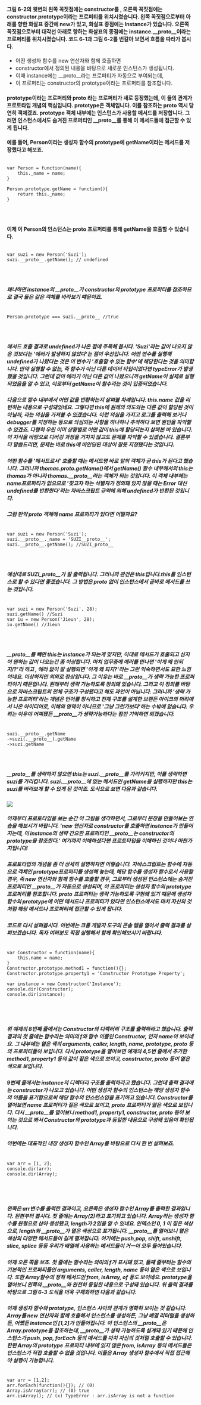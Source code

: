 #### 그림 6-2의 윗변의 왼쪽 꼭짓점에는 constructor를 , 오른쪽 꼭짓점에는 constructor.prototype이라는 프로퍼티를 위치시켰습니다. 왼쪽 꼭짓점으로부터 아래를 향한 화살표 중간에 new가 있고, 화살표 종점에는 Instance가 있습니다. 오른쪽 꼭짓점으로부터 대각선 아래로 향하는 화살표의 종점에는 instance.__proto__이라는 프로퍼티를 위치시켰습니다. 코드 6-1과 그림 6-2를 번갈아 보면서 흐름을 따라가 봅시다. 

* 어떤 생성자 함수를 new 연산자와 함께 호출하면 
* constructor에서 정의된 내용을 바탕으로 새로운 인스턴스가 생성됩니다. 
* 이때 instance에는 __proto__라는 프로퍼티가 자동으로 부여되는데, 
* 이 프로퍼티는 constructor의 prototype이라는 프로퍼티를 참조합니다. 

#### prototype이라는 프로퍼티와 __proto__ 라는 프로퍼티가 새로 등장했는데, 이 둘의 관계가 프로토타입 개념의 핵심입니다. prototype은 객체입니다. 이를 참조하는 __proto__ 역시 당연히 객체겠죠. prototype 객체 내부에는 인스턴스가 사용할 메서드를 저장합니다. 그러면 인스턴스에서도 숨겨진 프로퍼티인 __proto__를 통해 이 메서드들에 접근할 수 있게 됩니다. 

#### 예를 들어, Person이라는 생성자 함수의 prototype에 getName이라는 메서드를 저장했다고 해보죠. 

<pre>
<code>
var Person = function(name){
    this._name = name;
}

Person.prototype.getName = function(){
    return this._name;
}
</pre>
</code>

#### 이제 이 Person의 인스턴스는 __proto__ 프로퍼티를 통해 getName을 호출할 수 있습니다. 

<pre>
<code>
var suzi = new Person('Suzi');
suzi.__proto__.getName(); // undefined
</pre>
</code>

##### 왜냐하면 instance의 __proto__가 constructor의 prototype 프로퍼티를 참조하므로 결국 둘은 같은 객체를 바라보기 떄문이죠. 

<pre>
<code>
Person.prototype === suzi.__proto__ //true
</pre>
</code>

##### 메서드 호출 결과로 undefined가 나온 점에 주목해 봅시다. 'Suzi'라는 값이 나오지 않은 것보다는 '에러가 발생하지 않았다'는 점이 우선입니다. 어떤 변수를 실행해 undefined가 나왔다는 것은 이 변수가 '호출할 수 있는 함수'에 해당한다는 것을 의미합니다. 만약 실행할 수 없는, 즉 함수가 아닌 다른 데이터 타입이었다면 typeError가 발생했을 것입니다. 그런데 값이 에러가 아닌 다른 값이 나왔으니까 getName이 실제로 실행되었음을 알 수 있고, 이로부터 getName이 함수라는 것이 입증되었습니다. 

##### 다음으로 함수 내부에서 어떤 값을 반환하는지 살펴볼 차례입니다. this.name 값을 리턴하는 내용으로 구성돼있네요. 그렇다면 this에 원래의 의도와는 다른 값이 할당된 것이 아닐까, 라는 의심을 가져볼 수 있겠습니다. 이런 의심을 가지고 로그를 출력해 보거나 debugger를 지정하는 등으로 의심되는 사항을 하나하나 추적하다 보면 원인을 파악할 수 있겠죠. 다행히 우린 이미 상황별로 어떤 값이 this에 할당되는지 살펴본 바 있습니다. 이 지식을 바탕으로 디버깅 과정을 거치지 않고도 문제를 파악할 수 있겠습니다. 결론부터 말씀드리면, 문제는 바로 this에 바인딩된 대상이 잘못 지정됐다는 것입니다. 
##### 어떤 함수를 '메서드로서' 호출할 때는 메서드명 바로 앞의 객체가 곧 this가 된다고 했습니다. 그러니까 thomas.__proto__.getName()에서 getName() 함수 내부에서의 this는 thomas가 아니라 thomas.__proto__라는 객체가 되는 것입니다. 이 객체 내부에는 name프로퍼티가 없으므로 '찾고자 하는 식별자가 정의돼 있지 않을 때는 Error 대신 undefined를 반환한다'라는 자바스크립트 규약에 의해 undefined가 반환된 것입니다. 

##### 그럼 만약 __proto__ 객체에 name 프로퍼티가 있다면 어떨까요? 

<pre>
<code>
var suzi = new Person('Suzi');
suzi.__proto__._name = 'SUZI__proto__';
suzi.__proto__.getName(); //SUZI_proto__
</pre>
</code>

##### 예상대로 SUZI_proto__가 잘 출력됩니다. 그러니까 관건은 this입니다.this를 인스턴스로 할 수 있다면 좋겠습니다. 그 방법은 __proto__ 없이 인스턴스에서 곧바로 메서드를 쓰는 것입니다. 

<pre>
<code>
var suzi = new Person('Suzi', 28);
suzi.getName() //Suzi
var iu = new Person('Jieun', 28);
iu.getName() //Jieun
</pre>
</code>

##### __proto__를 빼면 this는 instance가 되는게 맞지만, 이대로 메서드가 호출되고 심지어 원하는 값이 나오는건 좀 이상합니다. 마치 업무중에 에러를 만나면 '이게 왜 안되지/?'라 하고 , 에러 없이 잘 실행되면 '이게 왜 되지?'라는 그런 익숙하면서도 묘한 느낌이네요. 이상하지만 의외로 정상입니다. 그 이유는 바로 __proto__가 <b>생략 가능한 프로퍼티</b>이기 때문입니다.  원래부터 생략 가능하도록 정의돼 있습니다. 그리고 이 정의를 바탕으로 자바스크립트의 전체 구조가 구성됐다고 해도 과언이 아닙니다. 그러니까 '생략 가능한 프로퍼티'라는 개념은 언어를 창시하고 전체 구조를 설계한 브랜든 아이크의 머리에서 나온 아이디어로, 이해의 영역이 아니므로 '그냥 그런가보다'하는 수밖에 없습니다. 우리는 이유야 어찌됐든 __proto__가 생략가능하다는 점만 기억하면 되겠습니다. 

<pre>
<code>
suzi.__proto__.getName
->suzi(.__proto__).getName
->suzi.getName
</pre>
</code>

##### __proto__를 생략하지 않으면 this는 suzi.__proto__를 가리키지만, 이를 생략하면 suzi를 가리킵니다. suzi.__proto__에 있는 메서드인 getName을 실행하지만 this는 suzi를 바라보게 할 수 있게 된 것이죠. 도식으로 보면 다음과 같습니다. 

<img src="./스크린샷 2022-01-05 오후 10.26.52.png">

##### 이제부터 프로토타입을 보는 순간 이 그림을 생각하면서, 그로부터 문장을 만들어보는 연습을 해보시기 바랍니다. 'new 연산자로 constructor를 호출하면 instance가 만들어지는데, 이 instance의 생략 간으한 프로퍼티인 __proto__는 constructor의 prototype을 참조한다.' 여기까지 이해하셨다면 프로토타입을 이해하신 것이나 마찬가지입니다! 

##### 프로토타입의 개념을 좀 더 상세히 설명하자면 이렇습니다. 자바스크립트는 함수에 자동으로 객체인 prototype프로퍼티를 생성해 놓는데, 해당 함수를 생성자 함수로서 사용할 경우, 즉 new 연산자와 함께 함수를 호출할 경우, 그로부터 생성된 인스턴스에는 숨겨진 프로퍼티인 __proto__가 자동으로 생성되며, 이 프로퍼티는 생성자 함수의 prototype 프로퍼티를 참조합니다. __proto__ 프로퍼티는 생략 가능하도록 구현돼 있기 때문에 생성자 함수의 prototype에 어떤 메서드나 프로퍼티가 있다면 인스턴스에서도 마치 자신의 것처럼 해당 메서드나 프로퍼티에 접근할 수 있게 됩니다. 

##### 코드로 다시 살펴봅시다. 이번에는 크롬 개발자 도구의 콘솔 탭을 열어서 출력 결과를 살펴보겠습니다. 독자 여러분도 직접 실행해서 함께 확인해보시기 바랍니다. 

<pre>
<code>
var Constructor = function(name){
    this.name = name;
}
Constructor.prototype.method1 = function(){};
Constructor.prototype.property1 = 'Constructor Prototype Property';

var instance = new Constructor('Instance');
console.dir(Constructor);
console.dir(instance);

</pre>
</code>

##### 위 예제의 8번째 줄에서는 Constructor의 디렉터리 구조를 출력하라고 했습니다. 출력 결과의 첫 줄에는 함수라는 의미의 f와 함수 이름인 Constructor, 인자 name이 보이네요. 그 내부에는 옅은 색의 arguments, caller, length, name, prototype, __proto__ 등의 프로퍼티들이 보입니다. 다시 prototype을 열어보면 예제의 4,5번 줄에서 추가한 method1, property1 등의 값이 짙은 색으로 보이고, constructor, __proto__ 등이 옅은 색으로 보입니다. 

##### 9번째 줄에서는 instance의 디렉터리 구조를 출력하라고 했습니다. 그런데 출력 결과에는 constructor가 나오고 있습니다. 어떤 생성자 함수의 인스턴스는 해당 생성자 함수의 이름을 표기함으로써 해당 함수의 인스턴스임을 표기하고 있습니다. Constructor를 열어보면 name 프로퍼티가 짙은 색으로 보이고, __proto__ 프로퍼티가 옅은 색으로 보입니다. 다시 __proto__를 열어보니 method1, property1, constructor, __proto__ 등이 보이는 것으로 봐서 Constructor의 prototype과 동일한 내용으로 구성돼 있음이 확인됩니다. 

##### 이번에는 대표적인 내장 생성자 함수인 Array를 바탕으로 다시 한 번 살펴보죠. 

<pre>
<code>
var arr = [1, 2];
console.dir(arr);
console.dir(Array);

</pre>
</code>

##### 왼쪽은 arr변수를 출력한 결과이고, 오른쪽은 생성자 함수인 Array를 출력한 결과입니다. 왼편부터 봅시다. 첫 줄에는 Array(2)라고 표기되고 있습니다. Array라는 생성자 함수를 원형으로 삼아 생성됐고, length가 2임을 알 수 있네요. 인덱스인 0, 1 이 짙은 색상으로, length와 __proto__가 옅은 색상으로 표기됩니다. __proto__를 열어보니 옅은 색상의 다양한 메서드들이 길게 펼쳐집니다. 여기에는 push,pop, shift, unshift, slice, splice 등등 우리가 배열에 사용하는 메서드들이 거ㅡ이 모두 들어있습니다. 

##### 이제 오른 쪽을 보죠. 첫 줄에는 함수라는 의미의 f가 표시돼 있고, 둘째 줄부터는 함수의 기본적인 프로퍼티들인 arguments, caller, length, name 등이 옅은 색으로 보입니다. 또한 Array함수의 정적 메서드인 from, isArray, of 등도 보이네요. prototype을 열어보니 왼쪽의 __proto__와 완전히 동일한 내용으로 구성돼 있습니다. 위 출력 결과를 바탕으로 그림 6-3 도식을 더욱 구체화하면 다음과 같습니다. 

##### 이제 생성자 함수와 prototype, 인스턴스 사이의 관계가 명확히 보이는 것 같습니다. Array를 new 연산자와 함께 호출해서 인스턴스를 생성하든, 그냥 배열 리터럴을 생성하든, 어쨌든 instance인 [1,2]가 만들어집니다. 이 인스턴스의 __proto__은 Array.prototype을 참조하는데, __proto__가 생략 가능하도록 설계돼 있기 때문에 인스턴스가 push, pop, forEach 등의 메서드를 마치 자신의 것처럼 호출할 수 있습니다. 한편 Array의 prototype 프로퍼티 내부에 있지 않은 from, isArray 등의 메서드들은 인스턴스가 직접 호출할 수 없을 것입니다. 이들은 Array 생성자 함수에서 직접 접근해야 실행이 가능합니다. 

<pre>
<code>
var arr = [1,2];
arr.forEach(function(){}); // (0)
Array.isArray(arr); // (0) true
arr.isArray(); // (x) TypeError : arr.isArray is not a function

</pre>
</code>

